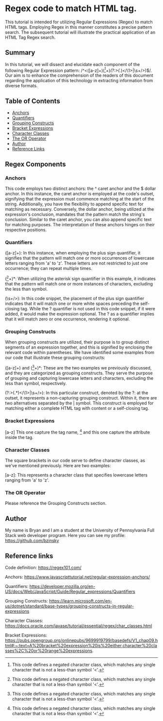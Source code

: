# Regex code to match HTML tag.

This tutorial is intended for utilizing Regular Expressions (Regex) to match HTML tags. Employing Regex in this manner constitutes a precise pattern search. The subsequent tutorial will illustrate the practical application of an HTML Tag Regex search.

## Summary

In this tutorial, we will dissect and elucidate each component of the following Regular Expression pattern: /^<([a-z]+)([^<]+)*(?:>(.*)<\/\1>|\s+\/>)$/. Our aim is to enhance the comprehension of the readers of this document regarding the application of this technology in extracting information from diverse formats.

## Table of Contents

- [Anchors](#anchors)
- [Quantifiers](#quantifiers)
- [Grouping Constructs](#grouping-constructs)
- [Bracket Expressions](#bracket-expressions)
- [Character Classes](#character-classes)
- [The OR Operator](#the-or-operator)
- [Author](#author)
- [Reference Links](#reference-links)

## Regex Components

### Anchors
This code employs two distinct anchors: the ^ caret anchor and the $ dollar anchor. In this instance, the caret anchor is employed at the code's outset, signifying that the expression must commence matching at the start of the string. Additionally, you have the flexibility to append specific text for matching as necessary. Conversely, the dollar anchor, being utilized at the expression's conclusion, mandates that the pattern match the string's conclusion. Similar to the caret anchor, you can also append specific text for matching purposes. The interpretation of these anchors hinges on their respective positions.

### Quantifiers
([a-z]+): In this instance, when employing the plus sign quantifier, it signifies that the pattern will match one or more occurrences of lowercase letters ranging from 'a' to 'z'. These letters are not restricted to just one occurrence; they can repeat multiple times.

([^<]+)*: When utilizing the asterisk sign quantifier in this example, it indicates that the pattern will match one or more instances of characters, excluding the less than symbol.

(\s+\/>): In this code snippet, the placement of the plus sign quantifier indicates that it will match one or more white spaces preceding the self-closing tag. While the ? quantifier is not used in this code snippet, if it were added, it would make the expression optional. The ? as a quantifier implies that it will match zero or one occurrence, rendering it optional.

### Grouping Constructs
When grouping constructs are utilized, their purpose is to group distinct segments of an expression together, and this is signified by enclosing the relevant code within parentheses. We have identified some examples from our code that illustrate these grouping constructs:

([a-z]+) and ([^<]+)*: These are the two examples we previously discussed, and they are categorized as grouping constructs. They serve the purpose of grouping and capturing lowercase letters and characters, excluding the less than symbol, respectively.

(?:>(.*)<\/\1>|\s+\/>): In this particular construct, denoted by the ?: at the outset, it represents a non-capturing grouping construct. Within it, there are two alternatives separated by the | symbol. This construct is employed for matching either a complete HTML tag with content or a self-closing tag.

### Bracket Expressions
[a-z] This one capture the tag name, [^<] and this one capture the attribute inside the tag.

### Character Classes
The square brackets in our code serve to define character classes, as we've mentioned previously. Here are two examples:

[a-z]: This represents a character class that specifies lowercase letters ranging from 'a' to 'z'.

[^<]: This code defines a negated character class, which matches any single character that is not a less-than symbol '<'.

### The OR Operator
Please reference the Grouping Constructs section.

## Author
My name is Bryan and I am a student at the University of Pennsylvania Full Stack web developer program.
Here you can see my profile: https://github.com/bzinsky

## Reference links

Code definition:
https://regex101.com/ 

Anchors:
https://www.javascripttutorial.net/regular-expression-anchors/ 

Quantifiers:
https://developer.mozilla.org/en-US/docs/Web/JavaScript/Guide/Regular_expressions/Quantifiers 

Grouping Constructs:
https://learn.microsoft.com/en-us/dotnet/standard/base-types/grouping-constructs-in-regular-expressions

Character Classes:
https://docs.oracle.com/javase/tutorial/essential/regex/char_classes.html

Bracket Expressions:
https://pubs.opengroup.org/onlinepubs/9699919799/basedefs/V1_chap09.html#:~:text=A%20bracket%20expression%20is%20either,character%20classes%2C%20or%20range%20expressions.